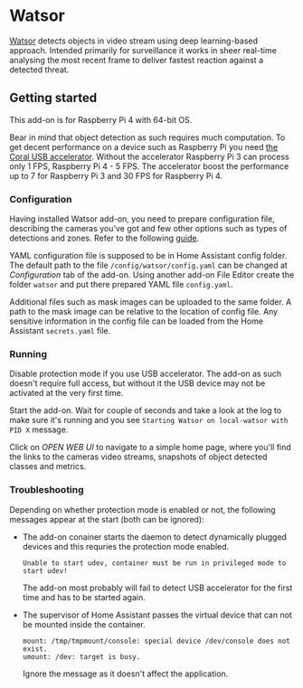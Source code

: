 # Watsor

[Watsor](https://github.com/asmirnou/watsor) detects objects in video stream using deep learning-based approach. Intended primarily for surveillance it works in sheer real-time analysing the most recent frame to deliver fastest reaction against a detected threat.

## Getting started

This add-on is for Raspberry Pi 4 with 64-bit OS.

Bear in mind that object detection as such requires much computation. To get decent performance on a device such as Raspberry Pi you need [the Coral USB accelerator](https://coral.ai/products/accelerator/). Without the accelerator Raspberry Pi 3 can process only 1 FPS, Raspberry Pi 4 - 5 FPS. The accelerator boost the performance up to 7 for Raspberry Pi 3 and 30 FPS for Raspberry Pi 4.

### Configuration

Having installed Watsor add-on, you need to prepare configuration file, describing the cameras you've got and few other options such as types of detections and zones. Refer to the following [guide](https://github.com/asmirnou/watsor#configuration).

YAML configuration file is supposed to be in Home Assistant config folder. The default path to the file `/config/watsor/config.yaml` can be changed at _Configuration_ tab of the add-on. Using another add-on File Editor create the folder `watsor` and put there prepared YAML file `config.yaml`.

Additional files such as mask images can be uploaded to the same folder. A path to the mask image can be relative to the location of config file. Any sensitive information in the config file can be loaded from the Home Assistant `secrets.yaml` file.

### Running

Disable protection mode if you use USB accelerator. The add-on as such doesn't require full access, but without it the USB device may not be activated at the very first time. 

Start the add-on. Wait for couple of seconds and take a look at the log to make sure it's running and you see `Starting Watsor on local-watsor with PID X` message.

Click on _OPEN WEB UI_ to navigate to a simple home page, where you'll find the links to the cameras video streams, snapshots of object detected classes and metrics.

### Troubleshooting

Depending on whether protection mode is enabled or not, the following messages appear at the start (both can be ignored):

- The add-on conainer starts the daemon to detect dynamically plugged devices and this requries the protection mode enabled.

    ```
    Unable to start udev, container must be run in privileged mode to start udev!
    ```

    The add-on most probably will fail to detect USB accelerator for the first time and has to be started again. 

- The supervisor of Home Assistant passes the virtual device that can not be mounted inside the container.

    ```
    mount: /tmp/tmpmount/console: special device /dev/console does not exist.
    umount: /dev: target is busy.
    ```

    Ignore the message as it doesn't affect the application.

